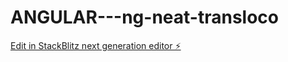# ANGULAR---ng-neat-transloco

[Edit in StackBlitz next generation editor ⚡️](https://stackblitz.com/~/github.com/llitalk/ANGULAR---ng-neat-transloco)